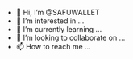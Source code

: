 - 👋 Hi, I’m @SAFUWALLET
- 👀 I’m interested in ...
- 🌱 I’m currently learning ...
- 💞️ I’m looking to collaborate on ...
- 📫 How to reach me ...

<!---
SAFUWALLET/SAFUWALLET is a ✨ special ✨ repository because its `README.md` (this file) appears on your GitHub profile.
You can click the Preview link to take a look at your changes.
--->
